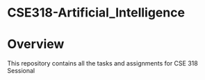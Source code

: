 # CSE318-Artificial_Intelligence

# Overview

This repository contains all the tasks and assignments for CSE 318 Sessional